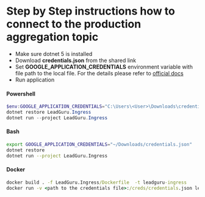 # Step by Step instructions how to connect to the production aggregation topic

- Make sure dotnet 5 is installed
- Download **credentials.json** from the shared link
- Set **GOOGLE_APPLICATION_CREDENTIALS** environment variable with file path to the local file. For the details please refer to <a href="https://cloud.google.com/pubsub/docs/quickstart-client-libraries">official docs</a>
- Run application

#### Powershell

```Powershell
$env:GOOGLE_APPLICATION_CREDENTIALS="C:\Users\<User>\Downloads\credentials.json"
dotnet restore LeadGuru.Ingress
dotnet run --project LeadGuru.Ingress
```

#### Bash

```Bash
export GOOGLE_APPLICATION_CREDENTIALS="~/Downloads/credentials.json"
dotnet restore
dotnet run --project LeadGuru.Ingress
```

#### Docker

```cmd
docker build . -f LeadGuru.Ingress/Dockerfile  -t leadguru-ingress
docker run -v <path to the credentials file>:/creds/credentials.json leadguru-ingress
```
